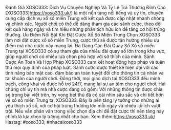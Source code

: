 Đánh Giá XOSO333: Dịch Vụ Chuyên Nghiệp Và Tỷ Lệ Trả Thưởng Đỉnh Cao
[XOSO333]https://xoso333.uk/) là một nền tảng nổi tiếng và uy tín, chuyên cung cấp dịch vụ xổ số miền Trung với kết quả được cập nhật nhanh chóng và chính xác. Người chơi có thể dễ dàng tham gia các sảnh cược, theo dõi kết quả hàng ngày và tìm hiểu những phân tích hữu ích để tăng cơ hội trúng thưởng.
Ưu Điểm Nổi Bật Khi Đặt Cược Xổ Số Miền Trung
Chọn XOSO333 làm nơi đặt cược xổ số miền Trung, cược thủ sẽ được tận hưởng nhiều ưu điểm mà nhà cược này mang lại.
Đa Dạng Các Đài Quay Số
Xổ số miền Trung tại XOSO333 có sự tham gia của nhiều đài quay số lớn trong khu vực, giúp người chơi có nhiều lựa chọn phù hợp với sở thích của mình.
Sảnh Cược An Toàn Và Hợp Pháp
XOSO333 cam kết hoạt động hợp pháp và tuân thủ mọi quy định của pháp luật. Sảnh cược được thiết kế hiện đại với các tính năng bảo mật cao, đảm bảo an toàn tuyệt đối cho thông tin cá nhân và tài khoản của người chơi. Đồng thời, mọi giao dịch tại XOSO333 đều minh bạch, công khai và được hỗ trợ 24/7, mang lại sự an tâm cho người chơi. Hai chứng chỉ uy tín mà nhà cược đang có gồm:
Với những thông tin được chia sẻ trong bài viết trên, hy vọng bet thủ đã có cái nhìn sâu sắc và chi tiết hơn về xổ số miền Trung tại XOSO333. Đây là nền tảng lý tưởng cho những ai yêu thích xổ số, với cơ hội trúng thưởng lớn mỗi ngày và nhiều lợi ích vượt trội. Nếu vẫn phân vân trong việc chọn địa chỉ để đặt cược thì nền tảng này chính là lựa chọn lý tưởng nhất cho bạn.
Xem thêm:https://xoso333.uk/
Hastag: #xoso333; #nhacaixoso333

